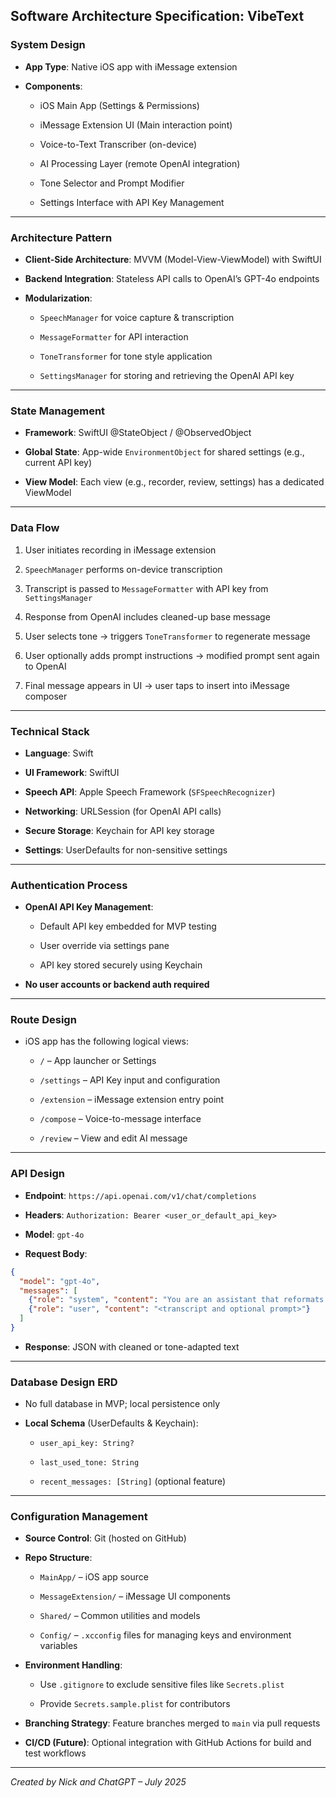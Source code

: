 ## **Software Architecture Specification: VibeText**

### **System Design**

* **App Type**: Native iOS app with iMessage extension

* **Components**:

  * iOS Main App (Settings & Permissions)

  * iMessage Extension UI (Main interaction point)

  * Voice-to-Text Transcriber (on-device)

  * AI Processing Layer (remote OpenAI integration)

  * Tone Selector and Prompt Modifier

  * Settings Interface with API Key Management

---

### **Architecture Pattern**

* **Client-Side Architecture**: MVVM (Model-View-ViewModel) with SwiftUI

* **Backend Integration**: Stateless API calls to OpenAI’s GPT-4o endpoints

* **Modularization**:

  * `SpeechManager` for voice capture & transcription

  * `MessageFormatter` for API interaction

  * `ToneTransformer` for tone style application

  * `SettingsManager` for storing and retrieving the OpenAI API key

---

### **State Management**

* **Framework**: SwiftUI @StateObject / @ObservedObject

* **Global State**: App-wide `EnvironmentObject` for shared settings (e.g., current API key)

* **View Model**: Each view (e.g., recorder, review, settings) has a dedicated ViewModel

---

### **Data Flow**

1. User initiates recording in iMessage extension

2. `SpeechManager` performs on-device transcription

3. Transcript is passed to `MessageFormatter` with API key from `SettingsManager`

4. Response from OpenAI includes cleaned-up base message

5. User selects tone \-\> triggers `ToneTransformer` to regenerate message

6. User optionally adds prompt instructions \-\> modified prompt sent again to OpenAI

7. Final message appears in UI \-\> user taps to insert into iMessage composer

---

### **Technical Stack**

* **Language**: Swift

* **UI Framework**: SwiftUI

* **Speech API**: Apple Speech Framework (`SFSpeechRecognizer`)

* **Networking**: URLSession (for OpenAI API calls)

* **Secure Storage**: Keychain for API key storage

* **Settings**: UserDefaults for non-sensitive settings

---

### **Authentication Process**

* **OpenAI API Key Management**:

  * Default API key embedded for MVP testing

  * User override via settings pane

  * API key stored securely using Keychain

* **No user accounts or backend auth required**

---

### **Route Design**

* iOS app has the following logical views:

  * `/` – App launcher or Settings

  * `/settings` – API Key input and configuration

  * `/extension` – iMessage extension entry point

  * `/compose` – Voice-to-message interface

  * `/review` – View and edit AI message

---

### **API Design**

* **Endpoint**: `https://api.openai.com/v1/chat/completions`

* **Headers**: `Authorization: Bearer <user_or_default_api_key>`

* **Model**: `gpt-4o`

* **Request Body**:

```json
{
  "model": "gpt-4o",
  "messages": [
    {"role": "system", "content": "You are an assistant that reformats text messages."},
    {"role": "user", "content": "<transcript and optional prompt>"}
  ]
}
```

*   
  **Response**: JSON with cleaned or tone-adapted text

---

### **Database Design ERD**

* No full database in MVP; local persistence only

* **Local Schema** (UserDefaults & Keychain):

  * `user_api_key: String?`

  * `last_used_tone: String`

  * `recent_messages: [String]` (optional feature)

---

### **Configuration Management**

* **Source Control**: Git (hosted on GitHub)

* **Repo Structure**:

  * `MainApp/` – iOS app source

  * `MessageExtension/` – iMessage UI components

  * `Shared/` – Common utilities and models

  * `Config/` – `.xcconfig` files for managing keys and environment variables

* **Environment Handling**:

  * Use `.gitignore` to exclude sensitive files like `Secrets.plist`

  * Provide `Secrets.sample.plist` for contributors

* **Branching Strategy**: Feature branches merged to `main` via pull requests

* **CI/CD (Future)**: Optional integration with GitHub Actions for build and test workflows

---

*Created by Nick and ChatGPT – July 2025*

